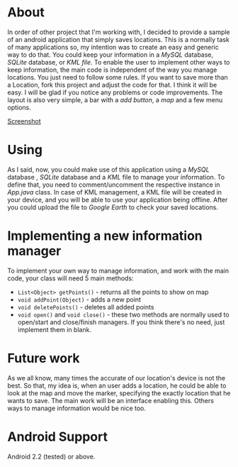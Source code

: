 About
========================
In order of other project that I'm working with, I decided to provide a sample of an android application that simply saves locations. This is a normally task of many applications so, my intention was to create an easy and generic way to do that. You could keep your information in a *MySQL* database, *SQLite* database, or *KML file*. 
To enable the user to implement other ways to keep information, the main code is independent of the way you manage locations. You just need to follow some rules.
If you want to save more than a Location, fork this project and adjust the code for that. I think it will be easy. I will be glad if you notice any problems or code improvements.
The layout is also very simple, a bar with a *add button*, a *map* and a few menu options.

[Screenshot](LocationsPicker/raw/master/ss/activity.png)

Using
========================
As I said, now, you could make use of this application using a *MySQL* database , *SQLite* database and a *KML* file to manage your information. To define that, you need to comment/uncomment the respective instance in *App.java* class.
In case of KML management, a KML file will be created in your device, and you will be able to use your application being offline. After you could upload the file to *Google Earth* to check your saved locations.

Implementing a new information manager
========================
To implement your own way to manage information, and work with the main code, your class will need 5 main methods:

* `List<Object> getPoints()` - returns all the points to show on map	
* `void addPoint(Object)` - adds a new point	
* `void deletePoints()` - deletes all added points
* `void open()` and `void close()` - these two methods are normally used to open/start and close/finish managers. If you think there's no need, just implement them in blank.
	
Future work
========================
As we all know, many times the accurate of our location's device is not the best. So that, my idea is, when an user adds a location, he could be able to look at the map and move the marker, specifying the exactly location that he wants to save. The main work will be an interface enabling this.
Others ways to manage information would be nice too.
	
Android Support
========================
Android 2.2 (tested) or above.
